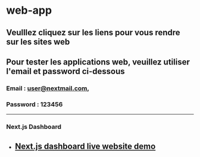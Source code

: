 # web-app

## Veulllez cliquez sur les liens pour vous rendre sur les sites web

## Pour tester les applications web, veuillez utiliser l'email et password ci-dessous 

### Email : user@nextmail.com,
### Password : 123456
  
---

### Next.js Dashboard

  - ## [Next.js dashboard live website demo](https://nextjs-dashboard-ethernaljoz.vercel.app/)
